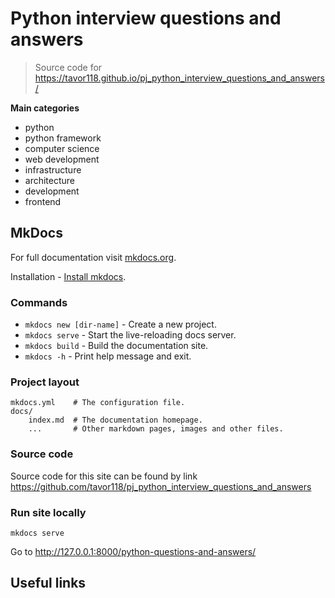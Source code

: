 # Python interview questions and answers

> Source code for https://tavor118.github.io/pj_python_interview_questions_and_answers/

**Main categories**
- python
- python framework
- computer science
- web development
- infrastructure
- architecture
- development
- frontend


## MkDocs

For full documentation visit [mkdocs.org](https://www.mkdocs.org).

Installation - [Install mkdocs](https://lyz-code.github.io/blue-book/linux/mkdocs/#installation).


### Commands

* `mkdocs new [dir-name]` - Create a new project.
* `mkdocs serve` - Start the live-reloading docs server.
* `mkdocs build` - Build the documentation site.
* `mkdocs -h` - Print help message and exit.


### Project layout

```text
mkdocs.yml    # The configuration file.
docs/
    index.md  # The documentation homepage.
    ...       # Other markdown pages, images and other files.
```

### Source code

Source code for this site can be found by link
https://github.com/tavor118/pj_python_interview_questions_and_answers


### Run site locally

```shell
mkdocs serve
```

Go to http://127.0.0.1:8000/python-questions-and-answers/


## Useful links

